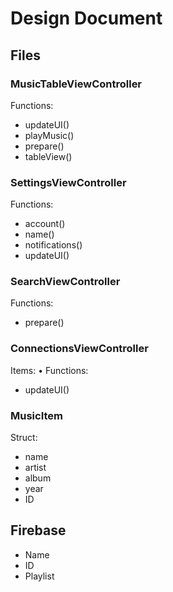 # Design Document

## Files

### MusicTableViewController
Functions:
-	updateUI()
- playMusic()
-	prepare()
-	tableView()

### SettingsViewController
Functions:
- account()
- name()
- notifications()
- updateUI()

### SearchViewController
Functions:
-	prepare()

### ConnectionsViewController
Items:
•	Functions:
-	updateUI()

### MusicItem
Struct:
- name
- artist 
- album
- year
- ID

## Firebase
- Name
- ID
- Playlist

